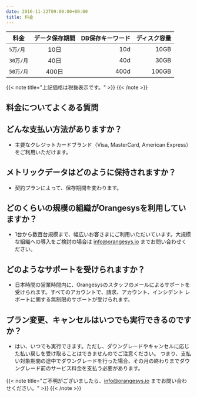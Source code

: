 ```yaml
---
date: 2016-11-22T09:00:00+00:00
title: 料金
---
```


| 料金 | データ保存期間 | DB保存キーワード | ディスク容量 |
| --- | :-: | --: | --: |
| `5万/月` | 10日 | 10d | 10GB |
| `30万/月` | 40日 | 40d | 30GB |
| `50万/月` | 400日 | 400d | 100GB |

{{< note title="上記価格は税抜表示です。" >}}
{{< /note >}}

## 料金についてよくある質問

## どんな支払い方法がありますか？

* 主要なクレジットカードブランド（Visa, MasterCard, American Express）をご利用いただけます。

## メトリックデータはどのように保持されますか？

* 契約プランによって、保存期間を変わります。

## どのくらいの規模の組織がOrangesysを利用していますか？

* 1台から数百台規模まで、幅広いお客さまにご利用いただいています。大規模な組織への導入をご検討の場合は info@orangesys.io までお問い合わせください。

## どのようなサポートを受けられますか？

* 日本時間の営業時間内に、Orangesysのスタッフのメールによるサポートを受けられます。すべてのアカウントで、請求、アカウント、インシデント レポートに関する無制限のサポートが受けられます。

## プラン変更、キャンセルはいつでも実行できるのですか？
* はい、いつでも実行できます。ただし、ダウングレードやキャンセルに応じた払い戻しを受け取ることはできませんのでご注意ください。 つまり、支払い対象期間の途中でダウングレードを行った場合、その月の終わりまでダウングレード前のサービス料金を支払う必要があります。

{{< note title="ご不明がございましたら、info@orangesys.io までお問い合わせください。" >}}
{{< /note >}}
